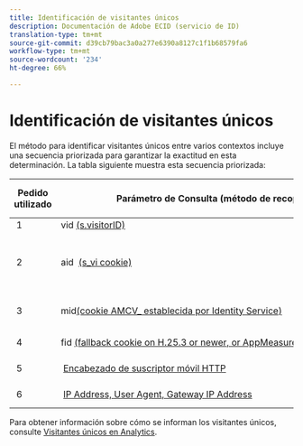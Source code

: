 ```yaml
---
title: Identificación de visitantes únicos
description: Documentación de Adobe ECID (servicio de ID)
translation-type: tm+mt
source-git-commit: d39cb79bac3a0a277e6390a8127c1f1b68579fa6
workflow-type: tm+mt
source-wordcount: '234'
ht-degree: 66%

---
```



# Identificación de visitantes únicos

El método para identificar visitantes únicos entre varios contextos incluye una secuencia priorizada para garantizar la exactitud en esta determinación. La tabla siguiente muestra esta secuencia priorizada:

| Pedido utilizado | Parámetro de Consulta (método de recopilación) | valor de columna post_visid_type | Presentar cuando |
|---|---|---|---|
|  1  | vid [(s.visitorID)](https://docs.adobe.com/content/help/es-ES/analytics/technotes/visitor-identification.html)  | 0  | `s.visitorID` está configurado. |
|  2  | aid  [(s_vi cookie)](https://docs.adobe.com/content/help/es-ES/analytics/technotes/visitor-identification.html)  | 3  | El visitante tenía una cookie s_vi existente antes de que se implementara el servicio de ID del visitante o de configurar un [periodo de gracia](https://docs.adobe.com/content/help/es-ES/id-service/using/reference/analytics-reference/grace-period.html) del ID del visitante.  |
|  3  | mid[(cookie AMCV_ establecida por Identity Service)](https://docs.adobe.com/content/help/es-ES/id-service/using/home.html)  |  5  |  Visitor&#39;s browser accepts cookies (first-party), and the [!UICONTROL Identity Service] is deployed.  |
|  4  | fid [(fallback cookie on H.25.3 or newer, or AppMeasurement for JavaScript)](https://docs.adobe.com/content/help/es-ES/analytics/technotes/visitor-identification.html)  |  4  |  El explorador de Visitante acepta cookies (de origen).  |
|  5  |  [Encabezado de suscriptor móvil HTTP](https://docs.adobe.com/content/help/es-ES/analytics/technotes/visitor-identification.html)  |  2  |  El dispositivo se reconoce como un dispositivo móvil.  |
|  6  |  [IP Address, User Agent, Gateway IP Address](https://docs.adobe.com/content/help/es-ES/analytics/technotes/visitor-identification.html)  |  1  |  El explorador de Visitante no acepta cookies. |

Para obtener información sobre cómo se informan los visitantes únicos, consulte [Visitantes únicos en Analytics](https://docs.adobe.com/content/help/es-ES/analytics/components/variables/dimensions-reports/reports-unique-visitors-v15-dsc.html).
